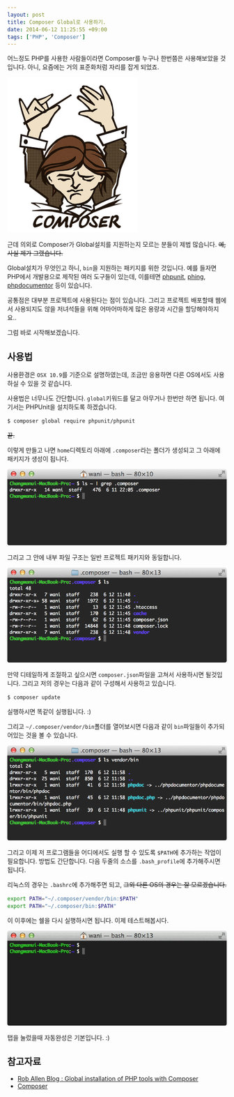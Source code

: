 ```yaml
---
layout: post
title: Composer Global로 사용하기.
date: 2014-06-12 11:25:55 +09:00
tags: ['PHP', 'Composer']
---
```


어느정도 PHP를 사용한 사람들이라면 Composer를 누구나 한번쯤은 사용해보았을 것입니다. 아니, 요즘에는 거의 표준화처럼
자리를 잡게 되었죠.

![Composer](/images/dev/composer/logo.png)

근데 의외로 Composer가 Global설치를 지원하는지 모르는 분들이 제법 많습니다. ~~예, 사실 제가 그랬습니다.~~

Global설치가 무엇인고 하니, `bin`을 지원하는 패키지를 위한 것입니다. 예를 들자면 PHP에서 개발용으로 제작된 여러
도구들이 있는데, 이를테면 [phpunit](http://phpunit.de), [phing](http://www.phing.info),
[phpdocumentor](http://www.phpdoc.org) 등이 있습니다.

공통점은 대부분 프로젝트에 사용된다는 점이 있습니다. 그리고 프로젝트 배포할때 웹에서 사용되지도 않을 저녀석들을 위해
어마어마하게 많은 용량과 시간을 할당해야하지요..

그럼 바로 시작해보겠습니다.

## 사용법

사용환경은 `OSX 10.9`를 기준으로 설명하였는데, 조금만 응용하면 다른 OS에서도 사용하실 수 있을 것 같습니다.

사용법은 너무나도 간단합니다. `global`키워드를 달고 아무거나 한번만 하면 됩니다. 여기서는 PHPUnit을 설치하도록
하겠습니다.

```bash
$ composer global require phpunit/phpunit
```

~~끝.~~

이렇게 만들고 나면 `home`디렉토리 아래에 `.composer`라는 폴더가 생성되고 그 아래에 패키지가 생성이 됩니다.

![](/images/dev/composer/global-composer-1.png)

그리고 그 안에 내부 파일 구조는 일반 프로젝트 패키지와 동일합니다.

![](/images/dev/composer/global-composer-2.png)

만약 디테일하게 조절하고 싶으시면 `composer.json`파일을 고쳐서 사용하시면 될것입니다. 그리고 저의 경우는 다음과 같이 구성해서 사용하고 있습니다.

<script src="https://gist.github.com/wan2land/cb96fb5ace014a3fbc3e.js"></script>

```bash
$ composer update
```

실행하시면 똑같이 실행됩니다. :)

그리고 `~/.composer/vendor/bin`폴더를 열어보시면 다음과 같이 `bin`파일들이 추가되어있는 것을 볼 수 있습니다.

![](/images/dev/composer/global-composer-3.png)

그리고 이제 저 프로그램들을 어디에서도 실행 할 수 있도록 `$PATH`에 추가하는 작업이 필요합니다. 방법도 간단합니다. 다음 두줄의 소스를 `.bash_profile`에 추가해주시면 됩니다.

리눅스의 경우는 `.bashrc`에 추가해주면 되고, ~~그외 다른 OS의 경우는 잘 모르겠습니다.~~

```bash
export PATH="~/.composer/vendor/bin:$PATH"
export PATH="~/.composer/bin:$PATH"
```

이 이후에는 쉘을 다시 실행하시면 됩니다. 이제 테스트해봅시다.

![](/images/dev/composer/global-composer-4.gif)

탭을 눌렀을때 자동완성은 기본입니다. :)


## 참고자료

- [Rob Allen Blog : Global installation of PHP tools with Composer](http://akrabat.com/php/global-installation-of-php-tools-with-composer)
- [Composer](https://getcomposer.org)
